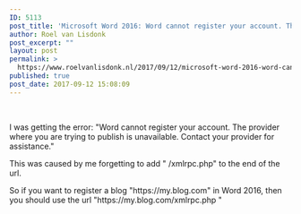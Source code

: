 ```yaml
---
ID: 5113
post_title: 'Microsoft Word 2016: Word cannot register your account. The provider where you are trying to publish is unavailable. Contact your provider for assistance.'
author: Roel van Lisdonk
post_excerpt: ""
layout: post
permalink: >
  https://www.roelvanlisdonk.nl/2017/09/12/microsoft-word-2016-word-cannot-register-your-account-the-provider-where-you-are-trying-to-publish-is-unavailable-contact-your-provider-for-assistance/
published: true
post_date: 2017-09-12 15:08:09
---
```

<p>
 </p><p>I was getting the error: "Word cannot register your account. The provider where you are trying to publish is unavailable. Contact your provider for assistance."
</p><p>This was caused by me forgetting to add " /xmlrpc.php" to the end of the url.
</p><p>So if you want to register a blog "https://my.blog.com" in Word 2016, then you should use the url "https://my.blog.com/xmlrpc.php "
</p><p>
 </p><p><img src="https://www.roelvanlisdonk.nl/wp-content/uploads/2017/09/091217_1308_MicrosoftWo1.png" alt=""/>
	</p><p>
 </p><p>
 </p><p>
 </p>